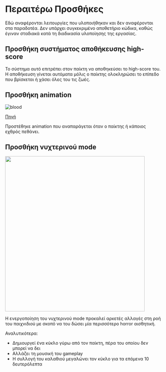 # Περαιτέρω Προσθήκες

Εδώ αναφέρονται λειτουργίες που υλοποιήθηκαν και δεν αναφέρονται στα παραδοτέα. Δεν υπάρχει συγκεκριμένο αποθετήριο κώδικα, καθώς έγιναν σταδιακά κατά τη διαδικασία υλοποίησης της εργασίας.

## Προσθήκη συστήματος αποθήκευσης high-score

Το σύστημα αυτό επιτρέπει στον παίκτη να αποθηκεύσει το high-score του. Η αποθήκευση γίνεται αυτόματα μόλις ο παίκτης ολοκληρώσει το επίπεδο που βρίσκεται ή χάσει όλες του τις ζωές. 

## Προσθήκη animation

![blood](https://user-images.githubusercontent.com/22644005/35177776-299b1054-fd8b-11e7-90e0-694eb602b0b3.png)

[Πηγή](https://opengameart.org/content/blood-effect-sprite-sheet)

Προστέθηκε animation που αναπαράγεται όταν ο παίκτης ή κάποιος εχθρός πεθάνει.

## Προσθήκη νυχτερινού mode

<img src="https://user-images.githubusercontent.com/22644005/35177785-47fdfe3a-fd8b-11e7-83b5-f0b651c604a0.png" alt="" width="450" height="500">

Η ενεργοποίηση του νυχτερινού mode προκαλεί αρκετές αλλαγές στη ροή του παιχνιδιού με σκοπό να του δώσει μία περισσότερο horror αισθητική. 

Αναλυτικότερα:
* Δημιουργεί ένα κύκλο γύρω από τον παίκτη, πέρα του οποίου δεν μπορεί να δει
* Αλλάζει τη μουσική του gameplay
* Η συλλογή του καλαθιού μεγαλώνει τον κύκλο για τα επόμενα 10 δευτερόλεπτα
